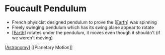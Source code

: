 # Foucault Pendulum

- French physicist designed pendulum to prove the [[Earth]] was spinning
- Freely swinging pendulum which has its swing plane appear to rotate
- [[Earth]] rotates under the pendulum, it moves even though it shouldn't (if we weren't moving)

[[Astronomy]] [[Planetary Motion]]

[//begin]: # "Autogenerated link references for markdown compatibility"
[earth]: earth "Earth 🜨"
[astronomy]: astronomy "Astronomy"
[planetary-motion]: planetary-motion "Planetary Motion"
[//end]: # "Autogenerated link references"